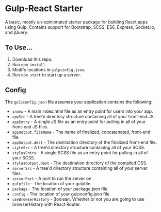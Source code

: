 # Gulp-React Starter

A basic, mostly un-opinionated starter package for building React apps using
Gulp. Contains support for Bootstrap, SCSS, ES6, Express, Socket.io, and jQuery.

## To Use...

1. Download this repo.
2. Run `npm install`.
3. Modify locations in `gulpconfig.json`.
4. Run `npm start` to start up a server.

## Config

The `gulpconfig.json` file assumes your application contains the following:

- `index` - A main index.html file as an entry point for users into your app.
- `appSrc` - A tree'd directory structure containing all of your front-end JS.
- `appEntry` - A single JS file as an entry point for pulling in all of your front-end JS files.
- `appOutput.fileName` - The name of finalized, concatenated, front-end file.
- `appOutput.dest` - The destination directory of the finalized front-end file.
- `styleSrc` - A tree'd directory structure containing all of your SCSS.
- `stylesEntry` - A single SCSS file as an entry point for pulling in all of your SCSS.
- `stylesOutput.dest` - The destination directory of the compiled CSS.
- `serverSrc` - A tree'd directory structure containing all of your server files.
- `serverPort` - A port to run the server on.
- `gulpfile` - The location of your gulpfile.
- `package` - The location of your package.json file.
- `config` - The location of your gulpconfig.json file.
- `useBrowserHistory` - Boolean. Whether or not you are going to use browserHistory with React Router.
